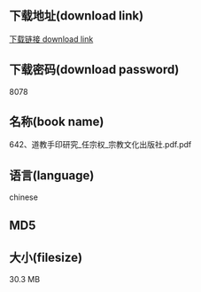 ## 下载地址(download link)
[下载链接 download link](https://tutu365.netlify.app/?s=642%E3%80%81%E9%81%93%E6%95%99%E6%89%8B%E5%8D%B0%E7%A0%94%E7%A9%B6_%E4%BB%BB%E5%AE%97%E6%9D%83_%E5%AE%97%E6%95%99%E6%96%87%E5%8C%96%E5%87%BA%E7%89%88%E7%A4%BE.pdf)

## 下载密码(download password)
8078

## 名称(book name)
642、道教手印研究_任宗权_宗教文化出版社.pdf.pdf

## 语言(language)
chinese

## MD5


## 大小(filesize)
30.3 MB
